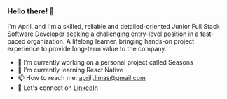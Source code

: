 ### Hello there! 👋

I'm April, and I'm a skilled, reliable and detailed-oriented Junior Full Stack Software Developer seeking a challenging entry-level position in a fast-paced organization. A lifelong learner, bringing hands-on project experience to provide long-term value to the company.

- 🔭   I’m currently working on a personal project called Seasons
- 🌱   I’m currently learning React Native
- 📫   How to reach me: aprilj.limas@gmail.com
- 👤   Let's connect on <a href="https://www.linkedin.com/in/april-limas/" target="_blank">LinkedIn</a>

<!-- <img src="https://github-readme-stats.vercel.app/api?username=april-limas&&show_icons=true&title_color=ffffff&icon_color=bb2acf&text_color=daf7dc&bg_color=151515"> -->
